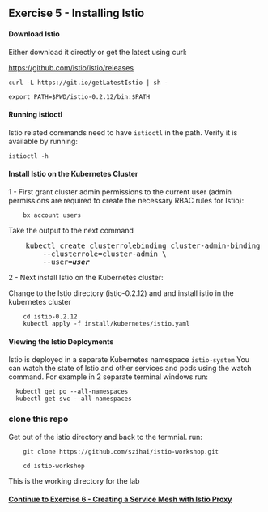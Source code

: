 ## Exercise 5 - Installing Istio

#### Download Istio

Either download it directly or get the latest using curl:

https://github.com/istio/istio/releases

```
curl -L https://git.io/getLatestIstio | sh -

export PATH=$PWD/istio-0.2.12/bin:$PATH
```

#### Running istioctl

Istio related commands need to have `istioctl` in the path.  Verify it is available by running:

`istioctl -h`


#### Install Istio on the Kubernetes Cluster

1 - First grant cluster admin permissions to the current user (admin permissions are required to create the necessary RBAC rules for Istio):
``` 
    bx account users
```
Take the output to the next command
<pre>
    kubectl create clusterrolebinding cluster-admin-binding \
        --clusterrole=cluster-admin \
        --user=<i><b>user</b></i>
</pre>
2 - Next install Istio on the Kubernetes cluster:

Change to the Istio directory (istio-0.2.12) and and install istio in the kubernetes cluster

```
    cd istio-0.2.12
    kubectl apply -f install/kubernetes/istio.yaml
```


#### Viewing the Istio Deployments

Istio is deployed in a separate Kubernetes namespace `istio-system`  You can watch the state of Istio and other services and pods using the watch command.  For example in 2 separate terminal windows run:

```
  kubectl get po --all-namespaces
  kubectl get svc --all-namespaces
```
### clone this repo

Get out of the istio directory and back to the termnial. run:
```
    git clone https://github.com/szihai/istio-workshop.git
    
    cd istio-workshop
```
This is the working directory for the lab


#### [Continue to Exercise 6 - Creating a Service Mesh with Istio Proxy](../exercise-6/README.md)
